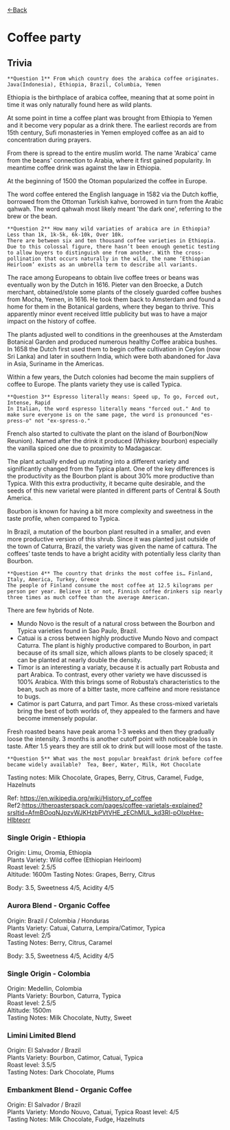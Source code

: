 [<-Back](./)

# Coffee party

## Trivia

    **Question 1** From which country does the arabica coffee originates. Java(Indonesia), Ethiopia, Brazil, Columbia, Yemen

Ethiopia is the birthplace of arabica coffee, meaning that at some point in time it was only naturally found here as wild plants.

At some point in time a coffee plant was brought from Ethiopia to Yemen and it become very popular as a drink there. The earliest records are from 15th century, Sufi monasteries in Yemen employed coffee as an aid to concentration during prayers.

From there is spread to the entire muslim world. The name 'Arabica' came from the beans' connection to Arabia, where it first gained popularity.
In meantime coffee drink was against the law in Ethiopia.

At the beginning of 1500 the Otoman popularized the coffee in Europe.

The word coffee entered the English language in 1582 via the Dutch koffie, borrowed from the Ottoman Turkish kahve, borrowed in turn from the Arabic qahwah. The word qahwah most likely meant 'the dark one', referring to the brew or the bean. 

    **Question 2** How many wild variaties of arabica are in Ethiopia? Less than 1k, 1k-5k, 6k-10k, Over 10k.
    There are between six and ten thousand coffee varieties in Ethiopia. Due to this colossal figure, there hasn’t been enough genetic testing to allow buyers to distinguish one from another. With the cross-pollination that occurs naturally in the wild, the name ‘Ethiopian Heirloom’ exists as an umbrella term to describe all variants.

The race among Europeans to obtain live coffee trees or beans was eventually won by the Dutch in 1616. Pieter van den Broecke, a Dutch merchant, obtained/stole some plants of the closely guarded coffee bushes from Mocha, Yemen, in 1616. He took them back to Amsterdam and found a home for them in the Botanical gardens, where they began to thrive. This apparently minor event received little publicity but was to have a major impact on the history of coffee.

The plants adjusted well to conditions in the greenhouses at the Amsterdam Botanical Garden and produced numerous healthy Coffee arabica bushes. In 1658 the Dutch first used them to begin coffee cultivation in Ceylon (now Sri Lanka) and later in southern India, which were both abandoned for Java in Asia, Suriname in the Americas.

Within a few years, the Dutch colonies had become the main suppliers of coffee to Europe. The plants variety they use is called Typica.

    **Question 3** Espresso literally means: Speed up, To go, Forced out, Intense, Rapid
    In Italian, the word espresso literally means "forced out." And to make sure everyone is on the same page, the word is pronounced "es-press-o" not "ex-spress-o." 

French also started to cultivate the plant on the island of Bourbon(Now Reunion). Named after the drink it produced (Whiskey bourbon) especially the vanilla spiced one due to proximity to Madagascar.

The plant actually ended up mutating into a different variety and significantly changed from the Typica plant. One of the key differences is the productivity as the Bourbon plant is about 30% more productive than Typica. With this extra productivity, it became quite desirable, and the seeds of this new varietal were planted in different parts of Central & South America.

Bourbon is known for having a bit more complexity and sweetness in the taste profile, when compared to Typica.

In Brazil, a mutation of the bourbon plant resulted in a smaller, and even more productive version of this shrub. Since it was planted just outside of the town of Caturra, Brazil, the variety was given the name of cattura. The coffees’ taste tends to have a bright acidity with potentially less clarity than Bourbon.

    **Question 4** The country that drinks the most coffee is… Finland, Italy, America, Turkey, Greece
    The people of Finland consume the most coffee at 12.5 kilograms per person per year. Believe it or not, Finnish coffee drinkers sip nearly three times as much coffee than the average American.

There are few hybrids of Note.

* Mundo Novo is the result of a natural cross between the Bourbon and Typica varieties found in Sao Paulo, Brazil. 
* Catuai is a cross between highly productive Mundo Novo and compact Caturra. The plant is highly productive compared to Bourbon, in part because of its small size, which allows plants to be closely spaced; it can be planted at nearly double the density.
* Timor is an interesting a variaty, because it is actually part Robusta and part Arabica. To contrast, every other variety we have discussed is 100% Arabica. With this brings some of Robusta’s characteristics to the bean, such as more of a bitter taste, more caffeine and more resistance to bugs.
* Catimor is part Caturra, and part Timor. As these cross-mixed varietals bring the best of both worlds of, they appealed to the farmers and have become immensely popular.

Fresh roasted beans have peak aroma 1-3 weeks and then they gradually loose the intensity. 3 months is another cutoff point with noticeable loss in taste. After 1.5 years they are still ok to drink but will loose most of the taste. 

    **Question 5** What was the most popular breakfast drink before coffee became widely available?  Tea, Beer, Water, Milk, Hot Chocolate

Tasting notes: Milk Chocolate, Grapes, Berry, Citrus, Caramel, Fudge, Hazelnuts  

Ref: https://en.wikipedia.org/wiki/History_of_coffee  
Ref2:https://theroasterspack.com/pages/coffee-varietals-explained?srsltid=AfmBOoqNJpzvWJKHzbPVtVHE_zEChMUL_kd3RI-pOIxpHxe-Hlbteorr

### Single Origin - Ethiopia

Origin: Limu, Oromia, Ethiopia  
Plants Variety: Wild coffee (Ethiopian Heirloom)  
Roast level: 2.5/5  
Altitude: 1600m
Tasting Notes: Grapes, Berry, Citrus

Body: 3.5, Sweetness 4/5, Acidity 4/5

### Aurora Blend - Organic Coffee

Origin: Brazil / Colombia / Honduras  
Plants Variety: Catuai, Caturra, Lempira/Catimor, Typica    
Roast level: 2/5  
Tasting Notes: Berry, Citrus, Caramel

Body: 3.5, Sweetness 4/5, Acidity 4/5

### Single Origin - Colombia

Origin: Medellin, Colombia  
Plants Variety: Bourbon, Caturra, Typica  
Roast level: 2.5/5  
Altitude: 1500m  
Tasting Notes: Milk Chocolate, Nutty, Sweet

### Limini Limited Blend

Origin: El Salvador / Brazil  
Plants Variety: Bourbon, Catimor, Catuai, Typica  
Roast level: 3.5/5  
Tasting Notes: Dark Chocolate, Plums 

### Embankment Blend - Organic Coffee

Origin: El Salvador / Brazil  
Plants Variety: Mondo Nouvo, Catuai, Typica
Roast level: 4/5  
Tasting Notes: Milk Chocolate, Fudge, Hazelnuts  